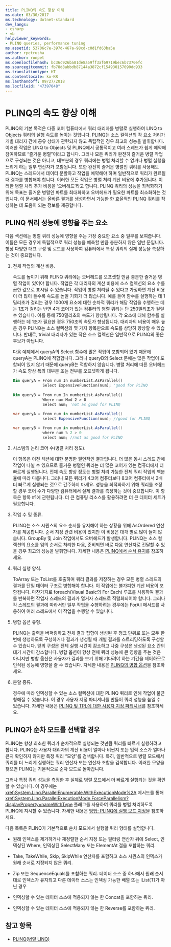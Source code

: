 ```yaml
---
title: PLINQ의 속도 향상 이해
ms.date: 03/30/2017
ms.technology: dotnet-standard
dev_langs:
- csharp
- vb
helpviewer_keywords:
- PLINQ queries, performance tuning
ms.assetid: 53706c7e-397d-467a-98cd-c0d1fd63ba5e
author: rpetrusha
ms.author: ronpet
ms.openlocfilehash: bc36c926ba81de8a59ff3af69719bec6b7370efc
ms.sourcegitcommit: fb78d8abbdb87144a3872cf154930157090dd933
ms.translationtype: HT
ms.contentlocale: ko-KR
ms.lasthandoff: 09/27/2018
ms.locfileid: "47397048"
---
```

# <a name="understanding-speedup-in-plinq"></a>PLINQ의 속도 향상 이해
PLINQ의 기본 목적은 다중 코어 컴퓨터에서 쿼리 대리자를 병렬로 실행하여 LINQ to Objects 쿼리의 실행 속도를 높이는 것입니다. PLINQ는 소스 컬렉션의 각 요소 처리가 개별 대리자 간에 공유 상태가 관련되지 않고 독립적인 경우 최고의 성능을 발휘합니다. 이러한 작업은 LINQ to Objects 및 PLINQ에서 공통적이고 여러 스레드가 쉽게 예약에 참여하므로 “즐거운 병렬”이라고 합니다. 그러나 모든 쿼리가 완전히 즐거운 병렬 작업으로 구성되는 것은 아니고, 대부분의 경우 쿼리에는 병렬 처리할 수 없거나 병렬 실행을 느리게 하는 일부 연산자가 포함됩니다. 또한 완전히 즐거운 병렬인 쿼리를 사용해도 PLINQ는 스레드에서 데이터 분할하고 작업을 예약해야 하며 일반적으로 쿼리가 완료될 때 결과를 병합해야 합니다. 이러한 모든 작업은 병렬 처리 계산 비용에 추가됩니다. 이러한 병렬 처리 추가 비용을 ‘오버헤드’라고 합니다. PLINQ 쿼리의 성능을 최적화하기 위해 목표는 즐거운 병렬인 파트를 최대화하고 오버헤드가 필요한 파트를 최소화하는 것입니다. 이 문서에서는 올바른 결과를 생성하면서 가능한 한 효율적인 PLINQ 쿼리를 작성하는 데 도움이 되는 정보를 제공합니다.  
  
## <a name="factors-that-impact-plinq-query-performance"></a>PLINQ 쿼리 성능에 영향을 주는 요소  
 다음 섹션에는 병렬 쿼리 성능에 영향을 주는 가장 중요한 요소 중 일부를 보여줍니다. 이들은 모든 경우에 독립적으로 쿼리 성능을 예측할 만큼 충분하지 않은 일반 문입니다. 항상 다양한 대표 구성 및 로드를 사용하여 컴퓨터에서 특정 쿼리의 실제 성능을 측정하는 것이 중요합니다.  
  
1.  전체 작업의 계산 비용.  
  
     속도를 높이기 위해 PLINQ 쿼리에는 오버헤드를 오프셋할 만큼 충분한 즐거운 병렬 작업이 있어야 합니다. 작업은 각 대리자의 계산 비용에 소스 컬렉션의 요소 수를 곱한 값으로 표시될 수 있습니다. 작업이 병렬 처리될 수 있다고 가정하면 계산 비용이 더 많이 들수록 속도를 높일 기회가 더 많습니다. 예를 들어 함수를 실행하는 데 1밀리초가 걸리는 경우 1000개 요소에 대한 순차적 쿼리가 해당 작업을 수행하는 데는 1초가 걸리는 반면 4개 코어가 있는 컴퓨터의 병렬 쿼리는 단 250밀리초가 걸릴 수 있습니다. 이를 통해 750밀리초의 속도가 향상됩니다. 각 요소에 대해 함수를 실행하는 데 1초가 필요한 경우 750초의 속도가 향상됩니다. 대리자의 비용이 매우 높은 경우 PLINQ는 소스 컬렉션의 몇 가지 항목만으로 속도를 상당히 향상할 수 있습니다. 반대로, trivial 대리자가 있는 작은 소스 컬렉션은 일반적으로 PLINQ의 좋은 후보가 아닙니다.  
  
     다음 예제에서 queryA의 Select 함수에 많은 작업이 포함되어 있기 때문에 queryA는 PLINQ에 적합합니다. 그러나 queryB의 Select 문에는 많은 작업이 포함되어 있지 않기 때문에 queryB는 적합하지 않습니다. 병렬 처리에 따른 오버헤드가 속도 향상 폭의 대부분 또는 전부를 오프셋하게 됩니다.  
  
    ```vb  
    Dim queryA = From num In numberList.AsParallel()  
                 Select ExpensiveFunction(num); 'good for PLINQ  
  
    Dim queryB = From num In numberList.AsParallel()  
                 Where num Mod 2 > 0  
                 Select num; 'not as good for PLINQ  
    ```  
  
    ```csharp  
    var queryA = from num in numberList.AsParallel()  
                 select ExpensiveFunction(num); //good for PLINQ  
  
    var queryB = from num in numberList.AsParallel()  
                 where num % 2 > 0  
                 select num; //not as good for PLINQ  
    ```  
  
2.  시스템의 논리 코어 수(병렬 처리 정도).  
  
     이 항목은 이전 섹션에 대한 분명한 필연적인 결과입니다. 더 많은 동시 스레드 간에 작업이 나뉠 수 있으므로 즐거운 병렬인 쿼리는 더 많은 코어가 있는 컴퓨터에서 더 빠르게 실행됩니다. 전체 속도 향상 정도는 병렬 처리 가능한 전체 쿼리 작업의 백분율에 따라 다릅니다. 그러나 모든 쿼리가 4코어 컴퓨터보다 8코어 컴퓨터에서 2배 더 빠르게 실행되는 것으로 간주하지 마세요. 성능을 최적화하기 위해 쿼리를 조정할 경우 코어 수가 다양한 컴퓨터에서 실제 결과를 측정하는 것이 중요합니다. 이 항목은 항목 #1에 관련됩니다. 더 큰 컴퓨팅 리소스를 활용하려면 더 큰 데이터 세트가 필요합니다.  
  
3.  작업 수 및 종류.  
  
     PLINQ는 소스 시퀀스의 요소 순서를 유지해야 하는 상황을 위해 AsOrdered 연산자를 제공합니다. 순서 지정 관련 비용이 있지만 이 비용은 대개 별로 많이 들지 않습니다. GroupBy 및 Join 작업에서도 오버헤드가 발생합니다. PLINQ는 소스 컬렉션의 요소를 임의 순서로 처리한 다음, 준비되면 바로 다음 연산자로 전달할 수 있을 경우 최고의 성능을 발휘합니다. 자세한 내용은 [PLINQ에서 순서 유지](../../../docs/standard/parallel-programming/order-preservation-in-plinq.md)를 참조하세요.  
  
4.  쿼리 실행 양식.  
  
     ToArray 또는 ToList를 호출하여 쿼리 결과를 저장하는 경우 모든 병렬 스레드의 결과를 단일 데이터 구조로 병합해야 합니다. 이 작업에는 불가피한 계산 비용이 포함됩니다. 마찬가지로 foreach(Visual Basic의 For Each) 루프를 사용하여 결과를 반복하면 작업자 스레드의 결과가 열거자 스레드로 직렬화되어야 합니다. 그러나 각 스레드의 결과에 따라서만 일부 작업을 수행하려는 경우에는 ForAll 메서드를 사용하여 여러 스레드에서 이 작업을 수행할 수 있습니다.  
  
5.  병합 옵션 유형.  
  
     PLINQ는 출력을 버퍼링하고 전체 결과 집합이 생성된 후 청크 단위로 또는 모두 한 번에 생성하도록 구성하거나 결과가 생성될 때 개별 결과를 스트리밍하도록 구성할 수 있습니다. 앞의 구성은 전체 실행 시간이 감소하고 나중 구성은 생성된 요소 간의 대기 시간이 감소합니다.  병합 옵션이 항상 전체 쿼리 성능에 큰 영향을 주는 것은 아니지만 병합 옵션은 사용자가 결과를 보기 위해 기다려야 하는 기간을 제어하므로 인식된 성능에 영향을 줄 수 있습니다. 자세한 내용은 [PLINQ의 병합 옵션](../../../docs/standard/parallel-programming/merge-options-in-plinq.md)을 참조하세요.  
  
6.  분할 종류.  
  
     경우에 따라 인덱싱할 수 있는 소스 컬렉션에 대한 PLINQ 쿼리로 인해 작업이 불균형해질 수 있습니다. 이 경우 사용자 지정 파티셔너를 만들어 쿼리 성능을 높일 수 있습니다. 자세한 내용은 [PLINQ 및 TPL에 대한 사용자 지정 파티셔너](../../../docs/standard/parallel-programming/custom-partitioners-for-plinq-and-tpl.md)를 참조하세요.  
  
## <a name="when-plinq-chooses-sequential-mode"></a>PLINQ가 순차 모드를 선택할 경우  
 PLINQ는 항상 최소한 쿼리가 순차적으로 실행되는 것만큼 쿼리를 빠르게 실행하려고 합니다. PLINQ는 사용자 대리자의 계산 비용이 얼마나 비싼지 또는 입력 소스가 얼마나 큰지 확인하지 않지만 특정 쿼리 “모양”를 검색합니다. 특히, 일반적으로 병렬 모드에서 쿼리를 더 느리게 실행하는 쿼리 연산자 또는 연산자 조합을 검색합니다. 이러한 모양을 찾으면 PLINQ는 기본적으로 순차 모드로 돌아갑니다.  
  
 그러나 특정 쿼리 성능을 측정한 후 실제로 병렬 모드에서 더 빠르게 실행되는 것을 확인할 수 있습니다. 이 경우에는 <xref:System.Linq.ParallelEnumerable.WithExecutionMode%2A> 메서드를 통해 <xref:System.Linq.ParallelExecutionMode.ForceParallelism?displayProperty=nameWithType> 플래그를 사용하여 쿼리를 병렬 처리하도록 PLINQ에 지시할 수 있습니다. 자세한 내용은 [방법: PLINQ에 실행 모드 지정](../../../docs/standard/parallel-programming/how-to-specify-the-execution-mode-in-plinq.md)을 참조하세요.  
  
 다음 목록은 PLINQ가 기본적으로 순차 모드에서 실행할 쿼리 형태를 설명합니다.  
  
-   원래 인덱스를 제거하거나 재정렬한 순서 지정 또는 필터링 연산자 뒤에 Select, 인덱싱된 Where, 인덱싱된 SelectMany 또는 ElementAt 절을 포함하는 쿼리.  
  
-   Take, TakeWhile, Skip, SkipWhile 연산자를 포함하고 소스 시퀀스의 인덱스가 원래 순서로 지정되지 않은 쿼리.  
  
-   Zip 또는 SequenceEquals를 포함하는 쿼리. 데이터 소스 중 하나에서 원래 순서대로 인덱스가 유지되고 다른 데이터 소스는 인덱싱 가능한 배열 또는 IList(T)가 아닌 경우  
  
-   인덱싱할 수 있는 데이터 소스에 적용되지 않는 한 Concat을 포함하는 쿼리.  
  
-   인덱싱할 수 있는 데이터 소스에 적용되지 않는 한 Reverse를 포함하는 쿼리.  
  
## <a name="see-also"></a>참고 항목

- [PLINQ(병렬 LINQ)](../../../docs/standard/parallel-programming/parallel-linq-plinq.md)
